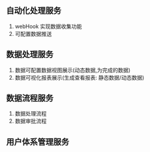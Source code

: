 ## 自动化处理服务

1. webHook 实现数据收集功能
2. 可配置数据推送

## 数据处理服务

1. 数据可配置数据视图展示(动态数据,为完成的数据)
2. 数据可视化报表展示(生成查看报表: 静态数据/动态数据)

## 数据流程服务
1. 数据处理流程
2. 数据审批流程


## 用户体系管理服务


## 

